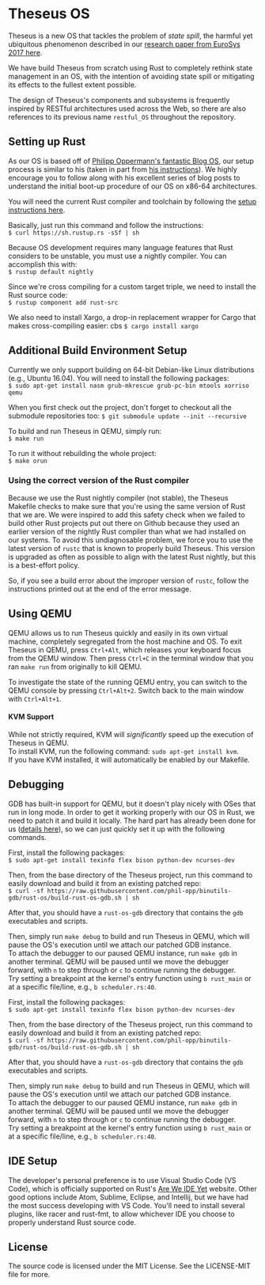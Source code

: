# Theseus OS

Theseus is a new OS that tackles the problem of *state spill*, the harmful yet ubiquitous phenomenon described in our [research paper from EuroSys 2017 here](http://kevinaboos.web.rice.edu/statespy.html).

We have build Theseus from scratch using Rust to completely rethink state management in an OS, with the intention of avoiding state spill or mitigating its effects to the fullest extent possible. 

The design of Theseus's components and subsystems is frequently inspired by RESTful architectures used across the Web, so there are also references to its previous name `restful_OS` throughout the repository. 


## Setting up Rust

As our OS is based off of [Philipp Oppermann's fantastic Blog OS](htpp://os,phil-opp.com), our setup process is similar to his (taken in part from [his instructions](http://os.phil-opp.com/set-up-rust.html)). We highly encourage you to follow along with his excellent series of blog posts to understand the initial boot-up procedure of our OS on x86-64 architectures. 

You will need the current Rust compiler and toolchain by following the [setup instructions here](https://www.rust-lang.org/en-US/install.html).

Basically, just run this command and follow the instructions:   
`$ curl https://sh.rustup.rs -sSf | sh`

Because OS development requires many language features that Rust considers to be unstable, you must use a nightly compiler. You can accomplish this with:   
`$ rustup default nightly`

Since we're cross compiling for a custom target triple, we need to install the Rust source code:   
`$ rustup component add rust-src`

We also need to install Xargo, a drop-in replacement wrapper for Cargo that makes cross-compiling easier:   cbs
`$ cargo install xargo`


## Additional Build Environment Setup
Currently we only support building on 64-bit Debian-like Linux distributions (e.g., Ubuntu 16.04). You will need to install the following packages:  
`$ sudo apt-get install nasm grub-mkrescue grub-pc-bin mtools xorriso qemu`   

When you first check out the project, don't forget to checkout all the submodule repositories too:
`$ git submodule update --init --recursive`

To build and run Theseus in QEMU, simply run:   
`$ make run`

To run it without rebuilding the whole project:   
`$ make orun`

### Using the correct version of the Rust compiler
Because we use the Rust nightly compiler (not stable), the Theseus Makefile checks to make sure that you're using the same version of Rust that we are. We were inspired to add this safety check when we failed to build other Rust projects put out there on Github because they used an earlier version of the nightly Rust compiler than what we had installed on our systems. To avoid this undiagnosable problem, we force you to use the latest version of `rustc` that is known to properly build Theseus. This version is upgraded as often as possible to align with the latest Rust nightly, but this is a best-effort policy.

So, if you see a build error about the improper version of `rustc`, follow the instructions printed out at the end of the error message.     


## Using QEMU 
QEMU allows us to run Theseus quickly and easily in its own virtual machine, completely segregated from the host machine and OS. 
To exit Theseus in QEMU, press `Ctrl+Alt`, which releases your keyboard focus from the QEMU window. Then press `Ctrl+C` in the terminal window that you ran `make run` from originally to kill QEMU. 

To investigate the state of the running QEMU entry, you can switch to the QEMU console by pressing `Ctrl+Alt+2`. Switch back to the main window with `Ctrl+Alt+1`.    

#### KVM Support
While not strictly required, KVM will *significantly* speed up the execution of Theseus in QEMU.  
To install KVM, run the following command:  `sudo apt-get install kvm`.  
If you have KVM installed, it will automatically be enabled by our Makefile.



## Debugging 
GDB has built-in support for QEMU, but it doesn't play nicely with OSes that run in long mode. In order to get it working properly with our OS in Rust, we need to patch it and build it locally. The hard part has already been done for us ([details here](http://os.phil-opp.com/set-up-gdb.html)), so we can just quickly set it up with the following commands.  

First, install the following packages:  
`$ sudo apt-get install texinfo flex bison python-dev ncurses-dev`

Then, from the base directory of the Theseus project, run this command to easily download and build it from an existing patched repo:  
`$ curl -sf https://raw.githubusercontent.com/phil-opp/binutils-gdb/rust-os/build-rust-os-gdb.sh | sh`  

After that, you should have a `rust-os-gdb` directory that contains the `gdb` executables and scripts. 

Then, simply run `make debug` to build and run Theseus in QEMU, which will pause the OS's execution until we attach our patched GDB instance.   
To attach the debugger to our paused QEMU instance, run `make gdb` in another terminal. QEMU will be paused until we move the debugger forward, with `n` to step through or `c` to continue running the debugger.  
Try setting a breakpoint at the kernel's entry function using `b rust_main` or at a specific file/line, e.g., `b scheduler.rs:40`.

First, install the following packages:  
`$ sudo apt-get install texinfo flex bison python-dev ncurses-dev`

Then, from the base directory of the Theseus project, run this command to easily download and build it from an existing patched repo:  
`$ curl -sf https://raw.githubusercontent.com/phil-opp/binutils-gdb/rust-os/build-rust-os-gdb.sh | sh`  

After that, you should have a `rust-os-gdb` directory that contains the `gdb` executables and scripts. 

Then, simply run `make debug` to build and run Theseus in QEMU, which will pause the OS's execution until we attach our patched GDB instance.   
To attach the debugger to our paused QEMU instance, run `make gdb` in another terminal. QEMU will be paused until we move the debugger forward, with `n` to step through or `c` to continue running the debugger.  
Try setting a breakpoint at the kernel's entry function using `b rust_main` or at a specific file/line, e.g., `b scheduler.rs:40`.

## IDE Setup
The developer's personal preference is to use Visual Studio Code (VS Code), which is officially supported on Rust's [Are We IDE Yet](https://areweideyet.com/) website. Other good options include Atom, Sublime, Eclipse, and Intellij, but we have had the most success developing with VS Code. You'll need to install several plugins, like racer and rust-fmt, to allow whichever IDE you choose to properly understand Rust source code.


## License
The source code is licensed under the MIT License. See the LICENSE-MIT file for more. 
